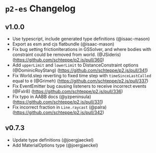 # `p2-es` Changelog

## v1.0.0

- Use typescript, include generated type definitions (@isaac-mason)
- Export as esm and cjs flatbundle (@isaac-mason)
- Fix bug setting frictionIterations in GSSolver, and where bodies with constraint could be removed from world. (@JSideris) (https://github.com/schteppe/p2.js/pull/360)
- Add `upperLimit` and `lowerLimit` to DistanceConstraint options (@DominicRoyStang) (https://github.com/schteppe/p2.js/pull/341)
- Fix World.step reverting to fixed time step with `timeSinceLastCalled` equal to `0` (@Grimeh) (https://github.com/schteppe/p2.js/pull/337)
- Fix EventEmitter bug causing listeners to receive incorrect events (@Fxlr8) (https://github.com/schteppe/p2.js/pull/336)
- Fix typo in AABB docs (@yzpeninsula) (https://github.com/schteppe/p2.js/pull/331)
- Fix incorrect fraction in `Line.raycast` (@palra) (https://github.com/schteppe/p2.js/pull/342)

## v0.7.3

- Update type definitions (@joergjaeckel)
- Add MaterialOptions type (@joergjaeckel)
